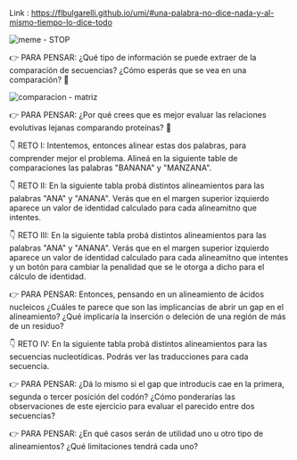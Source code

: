 Link :
https://flbulgarelli.github.io/umi/#una-palabra-no-dice-nada-y-al-mismo-tiempo-lo-dice-todo

![meme - STOP](https://github.com/pache0015/Bioinformatica-UNQ/blob/master/TP%20-%205/img/meme.jpg)


👉 PARA PENSAR: ¿Qué tipo de información se puede extraer de la comparación de secuencias? ¿Cómo esperás que se vea en una comparación? 🤔

![comparacion - matriz](https://github.com/pache0015/Bioinformatica-UNQ/blob/master/TP%20-%205/img/tabla5bio1.png)

👉 PARA PENSAR: ¿Por qué crees que es mejor evaluar las relaciones evolutivas lejanas comparando proteínas? 🤔

👇 RETO I: Intentemos, entonces alinear estas dos palabras, para comprender mejor el problema. Alineá en la siguiente table de comparaciones las palabras "BANANA" y "MANZANA".

👇 RETO II: En la siguiente tabla probá distintos alineamientos para las palabras "ANA" y "ANANA". Verás que en el margen superior izquierdo aparece un valor de identidad calculado para cada alineamitno que intentes.

👇 RETO III: En la siguiente tabla probá distintos alineamientos para las palabras "ANA" y "ANANA". Verás que en el margen superior izquierdo aparece un valor de identidad calculado para cada alineamitno que intentes y un botón para cambiar la penalidad que se le otorga a dicho para el cálculo de identidad.

👉 PARA PENSAR: Entonces, pensando en un alineamiento de ácidos nucleicos ¿Cuáles te parece que son las implicancias de abrir un gap en el alineamiento? ¿Qué implicaría la inserción o deleción de una región de más de un residuo?

👇 RETO IV: En la siguiente tabla probá distintos alineamientos para las secuencias nucleotídicas. Podrás ver las traducciones para cada secuencia.

👉 PARA PENSAR: ¿Dá lo mismo si el gap que introducís cae en la primera, segunda o tercer posición del codón? ¿Cómo ponderarías las observaciones de este ejercicio para evaluar el parecido entre dos secuencias?

👉 PARA PENSAR: ¿En qué casos serán de utilidad uno u otro tipo de alineamientos? ¿Qué limitaciones tendrá cada uno?

